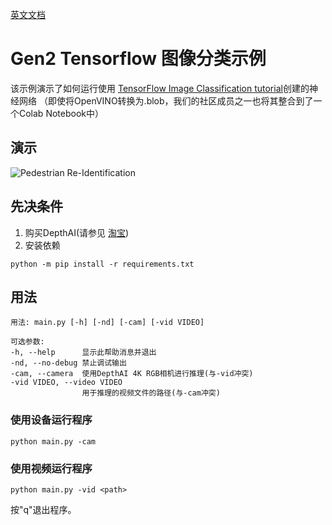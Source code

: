 [英文文档](README.md)

# Gen2 Tensorflow 图像分类示例

该示例演示了如何运行使用 [TensorFlow Image Classification tutorial](https://colab.research.google.com/drive/1oNxfvx5jOfcmk1Nx0qavjLN8KtWcLRn6?usp=sharing)创建的神经网络 （即使将OpenVINO转换为.blob，我们的社区成员之一也将其整合到了一个Colab Notebook中）


## 演示

![Pedestrian Re-Identification](https://user-images.githubusercontent.com/5244214/109003919-522a0180-76a8-11eb-948c-a74432c22be1.gif)

## 先决条件

1. 购买DepthAI(请参见 [淘宝](https://item.taobao.com/item.htm?id=626257175462))
2. 安装依赖
```
python -m pip install -r requirements.txt
```

## 用法

```
用法: main.py [-h] [-nd] [-cam] [-vid VIDEO]

可选参数:
-h, --help      显示此帮助消息并退出
-nd, --no-debug 禁止调试输出
-cam, --camera  使用DepthAI 4K RGB相机进行推理(与-vid冲突)
-vid VIDEO, --video VIDEO
                用于推理的视频文件的路径(与-cam冲突)
```

### 使用设备运行程序

```
python main.py -cam
```

### 使用视频运行程序
``` 
python main.py -vid <path>
```

按"q"退出程序。